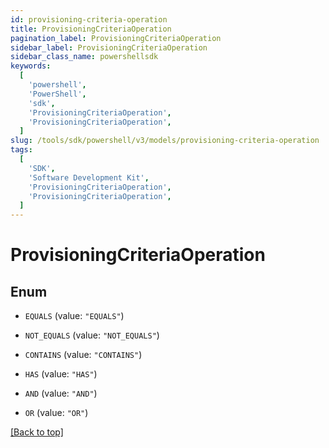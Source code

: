 ```yaml
---
id: provisioning-criteria-operation
title: ProvisioningCriteriaOperation
pagination_label: ProvisioningCriteriaOperation
sidebar_label: ProvisioningCriteriaOperation
sidebar_class_name: powershellsdk
keywords:
  [
    'powershell',
    'PowerShell',
    'sdk',
    'ProvisioningCriteriaOperation',
    'ProvisioningCriteriaOperation',
  ]
slug: /tools/sdk/powershell/v3/models/provisioning-criteria-operation
tags:
  [
    'SDK',
    'Software Development Kit',
    'ProvisioningCriteriaOperation',
    'ProvisioningCriteriaOperation',
  ]
---
```


# ProvisioningCriteriaOperation

## Enum

- `EQUALS` (value: `"EQUALS"`)

- `NOT_EQUALS` (value: `"NOT_EQUALS"`)

- `CONTAINS` (value: `"CONTAINS"`)

- `HAS` (value: `"HAS"`)

- `AND` (value: `"AND"`)

- `OR` (value: `"OR"`)

[[Back to top]](#)
